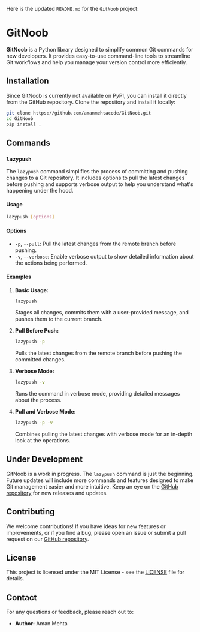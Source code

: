 Here is the updated `README.md` for the `GitNoob` project:

# GitNoob
**GitNoob** is a Python library designed to simplify common Git commands for new developers. It provides easy-to-use command-line tools to streamline Git workflows and help you manage your version control more efficiently.

## Installation
Since GitNoob is currently not available on PyPI, you can install it directly from the GitHub repository. Clone the repository and install it locally:

```bash
git clone https://github.com/amanmehtacode/GitNoob.git
cd GitNoob
pip install .
```

## Commands

### `lazypush`
The `lazypush` command simplifies the process of committing and pushing changes to a Git repository. It includes options to pull the latest changes before pushing and supports verbose output to help you understand what's happening under the hood.

#### Usage
```bash
lazypush [options]
```

#### Options
- `-p`, `--pull`: Pull the latest changes from the remote branch before pushing.
- `-v`, `--verbose`: Enable verbose output to show detailed information about the actions being performed.

#### Examples
1. **Basic Usage:**
   ```bash
   lazypush
   ```
   Stages all changes, commits them with a user-provided message, and pushes them to the current branch.

2. **Pull Before Push:**
   ```bash
   lazypush -p
   ```
   Pulls the latest changes from the remote branch before pushing the committed changes.

3. **Verbose Mode:**
   ```bash
   lazypush -v
   ```
   Runs the command in verbose mode, providing detailed messages about the process.

4. **Pull and Verbose Mode:**
   ```bash
   lazypush -p -v
   ```
   Combines pulling the latest changes with verbose mode for an in-depth look at the operations.

## Under Development
GitNoob is a work in progress. The `lazypush` command is just the beginning. Future updates will include more commands and features designed to make Git management easier and more intuitive. Keep an eye on the [GitHub repository](https://github.com/amanmehtacode/GitNoob) for new releases and updates.

## Contributing
We welcome contributions! If you have ideas for new features or improvements, or if you find a bug, please open an issue or submit a pull request on our [GitHub repository](https://github.com/yourusername/GitNoob).

## License
This project is licensed under the MIT License - see the [LICENSE](LICENSE) file for details.

## Contact
For any questions or feedback, please reach out to:
- **Author:** Aman Mehta

